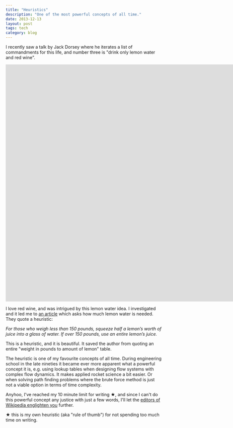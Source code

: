 ```yaml
---
title: "Heuristics"
description: "One of the most powerful concepts of all time."
date: 2013-12-13
layout: post
tags: tech
category: blog
---
```



I recently saw a talk by Jack Dorsey where he iterates a list of commandments for this life, and number three is "drink only lemon water and red wine".

<div class="videowrapper">
<iframe width="1665" height="764" src="https://www.youtube.com/embed/wEQawgkCMOU?start=1220" frameborder="0" allow="autoplay; encrypted-media" allowfullscreen></iframe>
</div>

I love red wine, and was intrigued by this lemon water idea. I investigated and it led me to [an article](http://www.lifehack.org/articles/lifestyle/11-benefits-lemon-water-you-didnt-know-about.html) which asks how much lemon water is needed. They quote a heuristic:

*For those who weigh less than 150 pounds, squeeze half a lemon’s worth of juice into a glass of water. If over 150 pounds, use an entire lemon’s juice.*

This is a heuristic, and it is beautiful. It saved the author from quoting an entire "weight in pounds to amount of lemon" table.

The heuristic is one of my favourite concepts of all time. During engineering school in the late nineties it became ever more apparent what a powerful concept it is, e.g. using lookup tables when designing flow systems with complex flow dynamics. It makes applied rocket science a bit easier. Or when solving path finding problems where the brute force method is just not a viable option in terms of time complexity.

Anyhoo, I've reached my 10 minute limit for writing ★, and since I can't do this powerful concept any justice with just a few words, I'll let the [editors of Wikipedia englighten you](http://en.wikipedia.org/wiki/Heuristic) further.

★ this is my own heuristic (aka "rule of thumb") for not spending too much time on writing.

